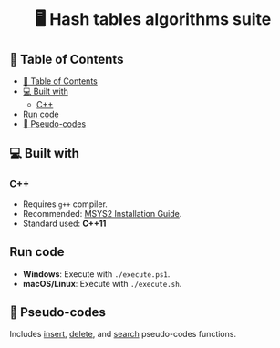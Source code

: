 <h1 align="center"> 🖥️ Hash tables algorithms suite </h1>

## 📌 Table of Contents

- [📌 Table of Contents](#-table-of-contents)
- [💻 Built with](#-built-with)
  - [C++](#c)
- [Run code](#run-code)
- [📄 Pseudo-codes](#-pseudo-codes)

## 💻 Built with

### C++

- Requires `g++` compiler.
- Recommended: [MSYS2 Installation Guide](https://www.msys2.org/).
- Standard used: **C++11**

## Run code

- **Windows**: Execute with `./execute.ps1`.
- **macOS/Linux**: Execute with `./execute.sh`.

## 📄 Pseudo-codes

Includes [insert](hash-tables/open-addressing/insert.md), [delete](hash-tables/open-addressing/delete.md), and [search](hash-tables/open-addressing/search.md) pseudo-codes functions.
